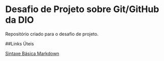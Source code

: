 # Desafio de Projeto sobre Git/GitHub da DIO
Repositório criado para o desafio de projeto.

##Links Úteis

[Sintaxe Básica Markdown](https://www.markdownguide.org/basic-syntax/)
